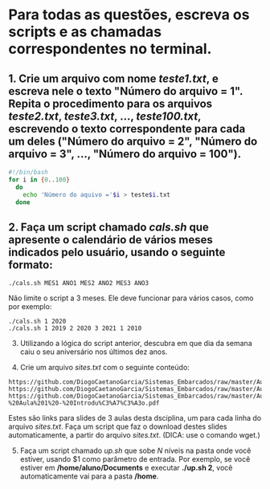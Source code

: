 # Para todas as questões, escreva os scripts e as chamadas correspondentes no terminal.

## 1. Crie um arquivo com nome _teste1.txt_, e escreva nele o texto "Número do arquivo = 1". Repita o procedimento para os arquivos _teste2.txt_, _teste3.txt_, ..., _teste100.txt_, escrevendo o texto correspondente para cada um deles ("Número do arquivo = 2", "Número do arquivo = 3", ..., "Número do arquivo = 100").

```bash
#!/bin/bash
for i in {0..100}
  do
    echo 'Número do aquivo ='$i > teste$i.txt
  done
```
## 2. Faça um script chamado _cals.sh_ que apresente o calendário de vários meses indicados pelo usuário, usando o seguinte formato:

```script
./cals.sh MES1 ANO1 MES2 ANO2 MES3 ANO3
```

Não limite o script a 3 meses. Ele deve funcionar para vários casos, como por exemplo:

```script
./cals.sh 1 2020
./cals.sh 1 2019 2 2020 3 2021 1 2010
```

3. Utilizando a lógica do script anterior, descubra em que dia da semana caiu o seu aniversário nos últimos dez anos.

4. Crie um arquivo _sites.txt_ com o seguinte conteúdo:

```
https://github.com/DiogoCaetanoGarcia/Sistemas_Embarcados/raw/master/Aulas/01_Linux%20b%C3%A1sico.pdf
https://github.com/DiogoCaetanoGarcia/Sistemas_Embarcados/raw/master/Aulas/01_Linux%20b%C3%A1sico_Shell_Script.pdf
https://github.com/DiogoCaetanoGarcia/Sistemas_Embarcados/raw/master/Aulas/01_Sistemas%20Embarcados%20-%20Aula%201%20-%20Introdu%C3%A7%C3%A3o.pdf
```

Estes são links para slides de 3 aulas desta dsciplina, um para cada linha do arquivo _sites.txt_. Faça um script que faz o download destes slides automaticamente, a partir do arquivo _sites.txt_. (DICA: use o comando wget.)

5. Faça um script chamado _up.sh_ que sobe _N_ níveis na pasta onde você estiver, usando $1 como parâmetro de entrada. Por exemplo, se você estiver em **/home/aluno/Documents** e executar **./up.sh 2**, você automaticamente vai para a pasta **/home**.
